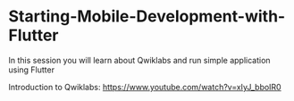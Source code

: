 # Starting-Mobile-Development-with-Flutter
In this session you will learn about Qwiklabs and run simple application using Flutter

Introduction to Qwiklabs:
https://www.youtube.com/watch?v=xIyJ_bboIR0

